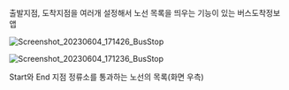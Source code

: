 출발지점, 도착지점을 여러개 설정해서 노선 목록을 띄우는 기능이 있는 버스도착정보 앱




![Screenshot_20230604_171426_BusStop](https://github.com/OikuraSodachi/BusStop/assets/107153337/ca584505-473f-452b-8db3-e2b58dc18fa9)



![Screenshot_20230604_171236_BusStop](https://github.com/OikuraSodachi/BusStop/assets/107153337/032a4171-18f6-4c7d-8c45-25addba1f3f1)

Start와 End 지점 정류소를 통과하는 노선의 목록(화면 우측)
